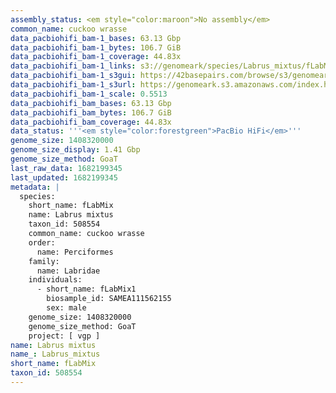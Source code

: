 ```yaml
---
assembly_status: <em style="color:maroon">No assembly</em>
common_name: cuckoo wrasse
data_pacbiohifi_bam-1_bases: 63.13 Gbp
data_pacbiohifi_bam-1_bytes: 106.7 GiB
data_pacbiohifi_bam-1_coverage: 44.83x
data_pacbiohifi_bam-1_links: s3://genomeark/species/Labrus_mixtus/fLabMix1/genomic_data/pacbio_hifi/<br>
data_pacbiohifi_bam-1_s3gui: https://42basepairs.com/browse/s3/genomeark/species/Labrus_mixtus/fLabMix1/genomic_data/pacbio_hifi/
data_pacbiohifi_bam-1_s3url: https://genomeark.s3.amazonaws.com/index.html?prefix=species/Labrus_mixtus/fLabMix1/genomic_data/pacbio_hifi/
data_pacbiohifi_bam-1_scale: 0.5513
data_pacbiohifi_bam_bases: 63.13 Gbp
data_pacbiohifi_bam_bytes: 106.7 GiB
data_pacbiohifi_bam_coverage: 44.83x
data_status: '''<em style="color:forestgreen">PacBio HiFi</em>'''
genome_size: 1408320000
genome_size_display: 1.41 Gbp
genome_size_method: GoaT
last_raw_data: 1682199345
last_updated: 1682199345
metadata: |
  species:
    short_name: fLabMix
    name: Labrus mixtus
    taxon_id: 508554
    common_name: cuckoo wrasse
    order:
      name: Perciformes
    family:
      name: Labridae
    individuals:
      - short_name: fLabMix1
        biosample_id: SAMEA111562155
        sex: male
    genome_size: 1408320000
    genome_size_method: GoaT
    project: [ vgp ]
name: Labrus mixtus
name_: Labrus_mixtus
short_name: fLabMix
taxon_id: 508554
---
```


